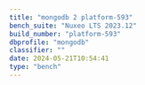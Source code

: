 ```yaml
---
title: "mongodb 2 platform-593"
bench_suite: "Nuxeo LTS 2023.12"
build_number: "platform-593"
dbprofile: "mongodb"
classifier: ""
date: 2024-05-21T10:54:41
type: "bench"
---
```

